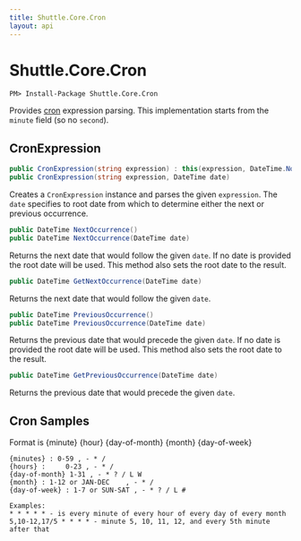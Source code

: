 ```yaml
---
title: Shuttle.Core.Cron
layout: api
---
```

# Shuttle.Core.Cron

```
PM> Install-Package Shuttle.Core.Cron
```

Provides [cron](https://en.wikipedia.org/wiki/Cron) expression parsing.  This implementation starts from the `minute` field (so no `second`).

## CronExpression

``` c#
public CronExpression(string expression) : this(expression, DateTime.Now)
public CronExpression(string expression, DateTime date)
```

Creates a `CronExpression` instance and parses the given `expression`.  The `date` specifies to root date from which to determine either the next or previous occurrence.

``` c#
public DateTime NextOccurrence()
public DateTime NextOccurrence(DateTime date)
```

Returns the next date that would follow the given `date`.  If no date is provided the root date will be used.  This method also sets the root date to the result.

``` c#
public DateTime GetNextOccurrence(DateTime date)
```

Returns the next date that would follow the given `date`.

``` c#
public DateTime PreviousOccurrence()
public DateTime PreviousOccurrence(DateTime date)
```

Returns the previous date that would precede the given `date`.  If no date is provided the root date will be used.  This method also sets the root date to the result.

``` c#
public DateTime GetPreviousOccurrence(DateTime date)
```

Returns the previous date that would precede the given `date`.

## Cron Samples

Format is {minute} {hour} {day-of-month} {month} {day-of-week}

```
{minutes} : 0-59 , - * /
{hours} :     0-23 , - * /
{day-of-month} 1-31 , - * ? / L W
{month} : 1-12 or JAN-DEC    , - * /
{day-of-week} : 1-7 or SUN-SAT , - * ? / L #

Examples:
* * * * * - is every minute of every hour of every day of every month
5,10-12,17/5 * * * * - minute 5, 10, 11, 12, and every 5th minute after that
```

